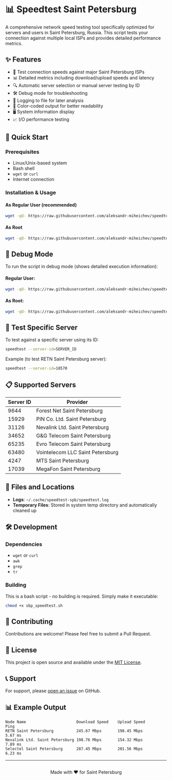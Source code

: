 # 📊 Speedtest Saint Petersburg

A comprehensive network speed testing tool specifically optimized for servers and users in Saint Petersburg, Russia. This script tests your connection against multiple local ISPs and provides detailed performance metrics.

## ✨ Features

- 🚀 Test connection speeds against major Saint Petersburg ISPs
- 📊 Detailed metrics including download/upload speeds and latency
- 🔍 Automatic server selection or manual server testing by ID
- 🛠️ Debug mode for troubleshooting
- 📝 Logging to file for later analysis
- 🎨 Color-coded output for better readability
- 🖥️ System information display
- 📈 I/O performance testing

## 🚀 Quick Start

### Prerequisites
- Linux/Unix-based system
- Bash shell
- `wget` or `curl`
- Internet connection

### Installation & Usage

#### As Regular User (recommended)
```bash
wget -qO- https://raw.githubusercontent.com/aleksandr-miheichev/speedtest-Saint-Petersburg/main/sbp_speedtest.sh | bash
```

#### As Root
```bash
wget -qO- https://raw.githubusercontent.com/aleksandr-miheichev/speedtest-Saint-Petersburg/main/sbp_speedtest.sh | sudo bash
```

## 🐛 Debug Mode

To run the script in debug mode (shows detailed execution information):

#### Regular User:
```bash
wget -qO- https://raw.githubusercontent.com/aleksandr-miheichev/speedtest-Saint-Petersburg/main/sbp_speedtest.sh | env DEBUG=1 bash
```

#### As Root:
```bash
wget -qO- https://raw.githubusercontent.com/aleksandr-miheichev/speedtest-Saint-Petersburg/main/sbp_speedtest.sh | env DEBUG=1 sudo bash
```

## 🎯 Test Specific Server

To test against a specific server using its ID:
```bash
speedtest --server-id=SERVER_ID
```

Example (to test RETN Saint Petersburg server):
```bash
speedtest --server-id=18570
```

## 📋 Supported Servers

| Server ID | Provider |
|-----------|---------------------------------|
| 9644      | Forest Net Saint Petersburg |
| 15929     | PIN Co. Ltd. Saint Petersburg |
| 31126     | Nevalink Ltd. Saint Petersburg |
| 34652     | G&G Telecom Saint Petersburg |
| 65235     | Evro Telecom Saint Petersburg |
| 63480     | Vointelecom LLC Saint Petersburg |
| 4247      | MTS Saint Petersburg |
| 17039     | MegaFon Saint Petersburg |

## 📂 Files and Locations

- **Logs**: `~/.cache/speedtest-spb/speedtest.log`
- **Temporary Files**: Stored in system temp directory and automatically cleaned up

## 🛠️ Development

### Dependencies
- `wget` or `curl`
- `awk`
- `grep`
- `tr`

### Building
This is a bash script - no building is required. Simply make it executable:
```bash
chmod +x sbp_speedtest.sh
```

## 🤝 Contributing

Contributions are welcome! Please feel free to submit a Pull Request.

## 📜 License

This project is open source and available under the [MIT License](LICENSE).

## 📞 Support

For support, please [open an issue](https://github.com/aleksandr-miheichev/speedtest-Saint-Petersburg/issues) on GitHub.

## 📊 Example Output

```
Node Name                      Download Speed    Upload Speed      Ping       
RETN Saint Petersburg          245.67 Mbps       198.45 Mbps       5.67 ms    
Nevalink Ltd. Saint Petersburg 198.76 Mbps       154.32 Mbps       7.89 ms    
Selectel Saint Petersburg      287.45 Mbps       201.56 Mbps       6.23 ms    
```

---

<div style="text-align: center; margin-top: 2em;">
  <p>Made with ❤️ for Saint Petersburg</p>
</div>
